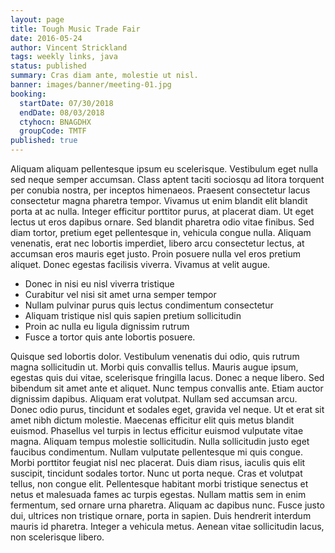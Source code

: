 ```yaml
---
layout: page
title: Tough Music Trade Fair
date: 2016-05-24
author: Vincent Strickland
tags: weekly links, java
status: published
summary: Cras diam ante, molestie ut nisl.
banner: images/banner/meeting-01.jpg
booking:
  startDate: 07/30/2018
  endDate: 08/03/2018
  ctyhocn: BNAGDHX
  groupCode: TMTF
published: true
---
```

Aliquam aliquam pellentesque ipsum eu scelerisque. Vestibulum eget nulla sed neque semper accumsan. Class aptent taciti sociosqu ad litora torquent per conubia nostra, per inceptos himenaeos. Praesent consectetur lacus consectetur magna pharetra tempor. Vivamus ut enim blandit elit blandit porta at ac nulla. Integer efficitur porttitor purus, at placerat diam. Ut eget lectus ut eros dapibus ornare. Sed blandit pharetra odio vitae finibus. Sed diam tortor, pretium eget pellentesque in, vehicula congue nulla. Aliquam venenatis, erat nec lobortis imperdiet, libero arcu consectetur lectus, at accumsan eros mauris eget justo. Proin posuere nulla vel eros pretium aliquet. Donec egestas facilisis viverra. Vivamus at velit augue.

* Donec in nisi eu nisl viverra tristique
* Curabitur vel nisi sit amet urna semper tempor
* Nullam pulvinar purus quis lectus condimentum consectetur
* Aliquam tristique nisl quis sapien pretium sollicitudin
* Proin ac nulla eu ligula dignissim rutrum
* Fusce a tortor quis ante lobortis posuere.

Quisque sed lobortis dolor. Vestibulum venenatis dui odio, quis rutrum magna sollicitudin ut. Morbi quis convallis tellus. Mauris augue ipsum, egestas quis dui vitae, scelerisque fringilla lacus. Donec a neque libero. Sed bibendum sit amet ante et aliquet. Nunc tempus convallis ante. Etiam auctor dignissim dapibus. Aliquam erat volutpat. Nullam sed accumsan arcu. Donec odio purus, tincidunt et sodales eget, gravida vel neque. Ut et erat sit amet nibh dictum molestie.
Maecenas efficitur elit quis metus blandit euismod. Phasellus vel turpis in lectus efficitur euismod vulputate vitae magna. Aliquam tempus molestie sollicitudin. Nulla sollicitudin justo eget faucibus condimentum. Nullam vulputate pellentesque mi quis congue. Morbi porttitor feugiat nisl nec placerat. Duis diam risus, iaculis quis elit suscipit, tincidunt sodales tortor. Nunc ut porta neque. Cras et volutpat tellus, non congue elit. Pellentesque habitant morbi tristique senectus et netus et malesuada fames ac turpis egestas. Nullam mattis sem in enim fermentum, sed ornare urna pharetra. Aliquam ac dapibus nunc. Fusce justo dui, ultrices non tristique ornare, porta in sapien. Duis hendrerit interdum mauris id pharetra. Integer a vehicula metus. Aenean vitae sollicitudin lacus, non scelerisque libero.
